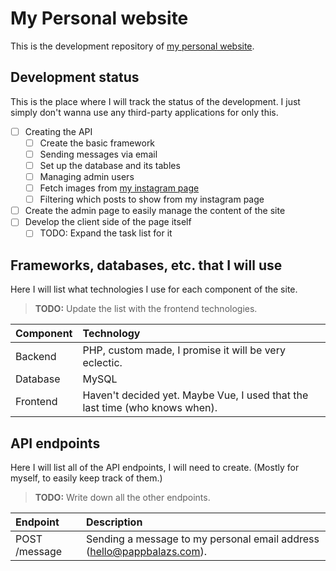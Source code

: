 # My Personal website

This is the development repository of [my personal website](https://pappbalazs.com).

## Development status

This is the place where I will track the status of the development. I just simply don't wanna use any third-party applications for only this.

-   [ ] Creating the API
    -   [ ] Create the basic framework
    -   [ ] Sending messages via email
    -   [ ] Set up the database and its tables
    -   [ ] Managing admin users
    -   [ ] Fetch images from [my instagram page](https://www.instagram.com/_pappbalazs/)
    -   [ ] Filtering which posts to show from my instagram page
-   [ ] Create the admin page to easily manage the content of the site
-   [ ] Develop the client side of the page itself
    -   [ ] TODO: Expand the task list for it

## Frameworks, databases, etc. that I will use

Here I will list what technologies I use for each component of the site.

> **TODO:** Update the list with the frontend technologies.

| Component | Technology                                                                  |
| :-------- | :-------------------------------------------------------------------------- |
| Backend   | PHP, custom made, I promise it will be very eclectic.                       |
| Database  | MySQL                                                                       |
| Frontend  | Haven't decided yet. Maybe Vue, I used that the last time (who knows when). |

## API endpoints

Here I will list all of the API endpoints, I will need to create. (Mostly for myself, to easily keep track of them.)

> **TODO:** Write down all the other endpoints.

| Endpoint      | Description                                                            |
| :------------ | :--------------------------------------------------------------------- |
| POST /message | Sending a message to my personal email address (hello@pappbalazs.com). |
